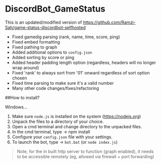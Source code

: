 # DiscordBot_GameStatus

This is an updated/modified version of https://github.com/Ramzi-Sah/game-status-discordbot-selfhosted

+ Fixed gamedig parsing (rank, name, time, score, ping)
+ Fixed embed formatting
+ Fixed pathing to graph
+ Added additional options to `config.json`
+ Added sorting by score or ping
+ Added header padding length option (regardless, headers will no longer wrap around)
+ Fixed 'rank' to always sort from '01' onward regardless of sort option chosen
+ Fixed time parsing to make sure it's a valid number
+ Many other code changes/fixes/refactoring

##How to install?

Windows...
1. Make sure `node.js` is installed on the system (https://nodejs.org)
2. Unpack the files to a directory of your choice.
3. Open a cmd terminal and change directory to the unpacked files.
4. In the cmd terminal, type -> npm install
5. Configure your `config.json` file with your settings.
6. To launch the bot, type -> `bot.bat` (or `node index.js`)

> Note, for the in built http server to function (graph enabled), it needs to be accessible remotely (eg, allowed via firewall + port forwarding)
